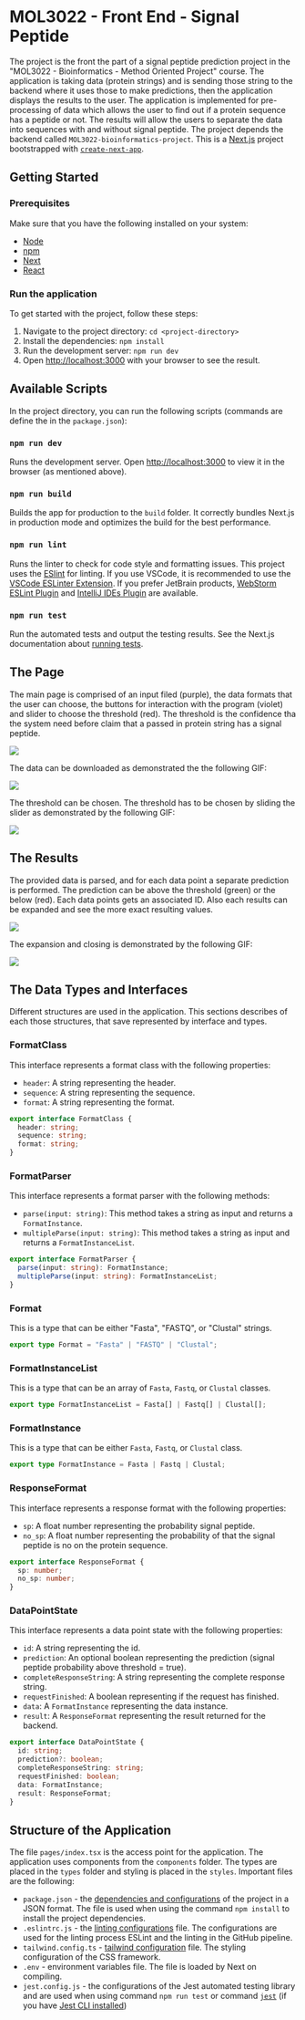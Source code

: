 # MOL3022 - Front End - Signal Peptide

The project is the front the part of a signal peptide prediction project in the "MOL3022 - Bioinformatics - Method Oriented Project" course. The application is taking data (protein strings) and is sending those string to the backend where it uses those to make predictions, then the application displays the results to the user. The application is implemented for pre-processing of data which allows the user to find out if a protein sequence has a peptide or not. The results will allow the users to separate the data into sequences with and without signal peptide. The project depends the backend called `MOL3022-bioinformatics-project`. This is a [Next.js](https://nextjs.org/) project bootstrapped with [`create-next-app`](https://github.com/vercel/next.js/tree/canary/packages/create-next-app).

## Getting Started

### Prerequisites

Make sure that you have the following installed on your system:

- [Node](https://nodejs.org/en)
- [npm](https://www.npmjs.com/)
- [Next](https://nextjs.org/)
- [React](https://react.dev/)

### Run the application

To get started with the project, follow these steps:

1. Navigate to the project directory: `cd <project-directory>`
2. Install the dependencies: `npm install`
3. Run the development server: `npm run dev`
4. Open [http://localhost:3000](http://localhost:3000) with your browser to see the result.

## Available Scripts

In the project directory, you can run the following scripts (commands are define the in the `package.json`):

### `npm run dev`

Runs the development server. Open [http://localhost:3000](http://localhost:3000) to view it in the browser (as mentioned above).

### `npm run build`

Builds the app for production to the `build` folder. It correctly bundles Next.js in production mode and optimizes the build for the best performance.

### `npm run lint`

Runs the linter to check for code style and formatting issues. This project uses the [ESlint](https://eslint.org/) for linting. If you use VSCode, it is recommended to use the [VSCode ESLinter Extension](https://marketplace.visualstudio.com/items?itemName=dbaeumer.vscode-eslint). If you prefer JetBrain products, [WebStorm ESLint Plugin](https://www.jetbrains.com/help/webstorm/eslint.html) and [IntelliJ IDEs Plugin](https://plugins.jetbrains.com/plugin/7494-eslint) are available.

### `npm run test`

Run the automated tests and output the testing results. See the Next.js documentation about [running tests](https://nextjs.org/docs/app/building-your-application/testing/jest).

## The Page

The main page is comprised of an input filed (purple), the data formats that the user can choose, the buttons for interaction with the program (violet) and slider to choose the threshold (red). The threshold is the confidence tha the system need before claim that a passed in protein string has a signal peptide.

![](main-page-colors.png)

The data can be downloaded as demonstrated the the following GIF:

![](downlaod-data.gif)

The threshold can be chosen. The threshold has to be chosen by sliding the slider as demonstrated by the following GIF:

![](slider-threshold.gif)

## The Results

The provided data is parsed, and for each data point a separate prediction is performed. The prediction can be above the threshold (green) or the below (red). Each data points gets an associated ID. Also each results can be expanded and see the more exact resulting values.

![](results-demo.png)

The expansion and closing is demonstrated by the following GIF:

![](expand-and-close.gif)

## The Data Types and Interfaces

Different structures are used in the application. This sections describes of each those structures, that save represented by interface and types.

### FormatClass

This interface represents a format class with the following properties:

- `header`: A string representing the header.
- `sequence`: A string representing the sequence.
- `format`: A string representing the format.

```ts
export interface FormatClass {
  header: string;
  sequence: string;
  format: string;
}
```

### FormatParser

This interface represents a format parser with the following methods:

- `parse(input: string)`: This method takes a string as input and returns a `FormatInstance`.
- `multipleParse(input: string)`: This method takes a string as input and returns a `FormatInstanceList`.

```ts
export interface FormatParser {
  parse(input: string): FormatInstance;
  multipleParse(input: string): FormatInstanceList;
}
```

### Format

This is a type that can be either "Fasta", "FASTQ", or "Clustal" strings.

```ts
export type Format = "Fasta" | "FASTQ" | "Clustal";
```

### FormatInstanceList

This is a type that can be an array of `Fasta`, `Fastq`, or `Clustal` classes.

```ts
export type FormatInstanceList = Fasta[] | Fastq[] | Clustal[];
```

### FormatInstance

This is a type that can be either `Fasta`, `Fastq`, or `Clustal` class.

```ts
export type FormatInstance = Fasta | Fastq | Clustal;
```

### ResponseFormat

This interface represents a response format with the following properties:

- `sp`: A float number representing the probability signal peptide.
- `no_sp`: A float number representing the probability of that the signal peptide is no on the protein sequence.

```ts
export interface ResponseFormat {
  sp: number;
  no_sp: number;
}
```

### DataPointState

This interface represents a data point state with the following properties:

- `id`: A string representing the id.
- `prediction`: An optional boolean representing the prediction (signal peptide probability above threshold = true).
- `completeResponseString`: A string representing the complete response string.
- `requestFinished`: A boolean representing if the request has finished.
- `data`: A `FormatInstance` representing the data instance.
- `result`: A `ResponseFormat` representing the result returned for the backend.

```ts
export interface DataPointState {
  id: string;
  prediction?: boolean;
  completeResponseString: string;
  requestFinished: boolean;
  data: FormatInstance;
  result: ResponseFormat;
}
```

## Structure of the Application

The file `pages/index.tsx` is the access point for the application. The application uses components from the `components` folder. The types are placed in the `types` folder and styling is placed in the `styles`. Important files are the following:

- `package.json` - the [dependencies and configurations](https://docs.npmjs.com/cli/v10/configuring-npm/package-json) of the project in a JSON format. The file is used when using the command `npm install` to install the project dependencies.
- `.eslintrc.js` - the [linting configurations](https://eslint.org/docs/latest/use/configure/configuration-files) file. The configurations are used for the linting process ESLint and the linting in the GitHub pipeline.
- `tailwind.config.ts` - [tailwind configuration](https://tailwindcss.com/docs/configuration) file. The styling configuration of the CSS framework.
- `.env` - environment variables file. The file is loaded by Next on compiling.
- `jest.config.js` - the configurations of the Jest automated testing library and are used when using command `npm run test` or command [`jest`](<(https://jestjs.io/docs/cli)>) (if you have [Jest CLI installed](https://www.npmjs.com/package/jest-cli))
